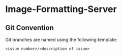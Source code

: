 # Image-Formatting-Server
## Git Convention
Git branches are named using the following template:

`<issue number>/<description of issue>`